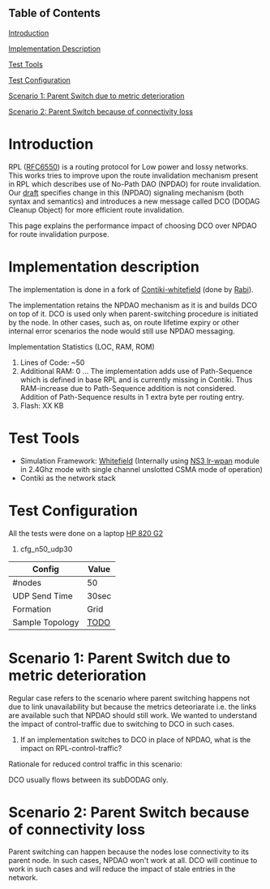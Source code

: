 ## Table of Contents
[Introduction](#introduction)

[Implementation Description](#implementation-description)

[Test Tools](#test-tools)

[Test Configuration](#test-configuration)

[Scenario 1: Parent Switch due to metric deterioration](#scenario-1-parent-switch-due-to-metric-deterioration)

[Scenario 2: Parent Switch because of connectivity loss](#scenario-2-parent-switch-because-of-connectivity-loss)

# Introduction
RPL ([RFC6550](https://tools.ietf.org/html/rfc6550 "RPL")) is a routing protocol for Low power and lossy networks. This works tries to improve upon the route invalidation mechanism present in RPL which describes use of No-Path DAO (NPDAO) for route invalidation. Our [draft](https://tools.ietf.org/html/draft-ietf-roll-efficient-npdao-01) specifies change in this (NPDAO) signaling mechanism (both syntax and semantics) and introduces a new message called DCO (DODAG Cleanup Object) for more efficient route invalidation.

This page explains the performance impact of choosing DCO over NPDAO for route invalidation purpose.

# Implementation description
The implementation is done in a fork of 
[Contiki-whitefield](https://github.com/whitefield-framework/contiki/tree/npdao "NPDAO Branch of contiki-whitefield") 
(done by [Rabi](https://github.com/rabinsahoo)).

The implementation retains the NPDAO mechanism as it is and builds DCO on top of it. DCO is used only when parent-switching procedure is initiated by the node. In other cases, such as, on route lifetime expiry or other internal error scenarios the node would still use NPDAO messaging.

Implementation Statistics (LOC, RAM, ROM)
1. Lines of Code: ~50
2. Additional RAM: 0 ... The implementation adds use of Path-Sequence which is defined in base RPL and is currently missing in Contiki. Thus RAM-increase due to Path-Sequence addition is not considered. Addition of Path-Sequence results in 1 extra byte per routing entry.
3. Flash: XX KB

# Test Tools
* Simulation Framework: [Whitefield](https://github.com/whitefield-framework/whitefield "Whitefield-Framework") (Internally using [NS3 lr-wpan](https://github.com/nsnam/ns-3-dev-git/tree/master/src/lr-wpan) module in 2.4Ghz mode with single channel unslotted CSMA mode of operation)
* Contiki as the network stack

# Test Configuration
All the tests were done on a laptop [HP 820 G2](https://support.hp.com/in-en/document/c04543486)

1. cfg_n50_udp30

Config | Value
------ | -----
#nodes | 50
UDP Send Time | 30sec
Formation | Grid
Sample Topology | [TODO](...)

# Scenario 1: Parent Switch due to metric deterioration
Regular case refers to the scenario where parent switching happens not due to link unavailability but because the metrics deteoriarate i.e. the links are available such that NPDAO should still work. We wanted to understand the impact of control-traffic due to switching to DCO in such cases.

1. If an implementation switches to DCO in place of NPDAO, what is the impact on RPL-control-traffic?

Rationale for reduced control traffic in this scenario:

DCO usually flows between its subDODAG only.

# Scenario 2: Parent Switch because of connectivity loss
Parent switching can happen because the nodes lose connectivity to its parent node. In such cases, NPDAO won't work at all. DCO will continue to work in such cases and will reduce the impact of stale entries in the network.

